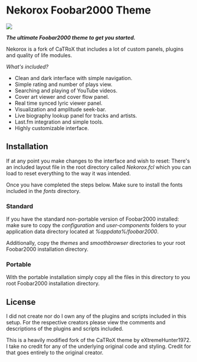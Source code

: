 
# Nekorox Foobar2000 Theme #

![](https://github.com/catlinman/foobar2000/blob/master/preview.png)

_**The ultimate Foobar2000 theme to get you started.**_

Nekorox is a fork of CaTRoX that includes a lot of custom
panels, plugins and quality of life modules.

*What's included?*

- Clean and dark interface with simple navigation.
- Simple rating and number of plays view.
- Searching and playing of YouTube videos.
- Cover art viewer and cover flow panel.
- Real time synced lyric viewer panel.
- Visualization and amplitude seek-bar.
- Live biography lookup panel for tracks and artists.
- Last.fm integration and simple tools.
- Highly customizable interface.

## Installation ##

If at any point you make changes to the interface and wish to reset: There's
an included layout file in the root directory called *Nekorox.fcl* which you
can load to reset everything to the way it was intended.

Once you have completed the steps below. Make sure to install the fonts
included in the *fonts* directory.

### Standard ###

If you have the standard non-portable version of Foobar2000 installed: make
sure to copy the *configuration* and *user-components* folders to your
application data directory located at *%appdata%/foobar2000*.

Additionally, copy the *themes* and *smoothbrowser* directories to your root
Foobar2000 installation directory.

### Portable ###

With the portable installation simply copy all the files in this directory to
you root Foobar2000 installation directory.

## License ##

I did not create nor do I own any of the plugins and scripts included in this
setup. For the respective creators please view the comments and descriptions of
the plugins and scripts included.

This is a heavily modified fork of the CaTRoX theme by eXtremeHunter1972. I
take no credit for any of the underlying original code and styling. Credit for
that goes entirely to the original creator.
